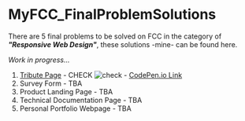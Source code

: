 # MyFCC_FinalProblemSolutions

There are 5 final problems to be solved on FCC in the category of ***"Responsive Web Design"***, these solutions -mine- can be found here.

*Work in progress...*

1. [Tribute Page](https://github.com/andrejmoltok/MyFCC_FinalProblemSolutions/tree/main/1.%20Tribute%20Page) - CHECK ![check](https://github.com/andrejmoltok/MyFCC_FinalProblemSolutions/blob/main/ico/checkmark-16_png.png) - [CodePen.io Link](https://codepen.io/arskeliss/pen/QWpjRdB)
2. Survey Form - TBA
3. Product Landing Page - TBA
4. Technical Documentation Page - TBA
5. Personal Portfolio Webpage - TBA
